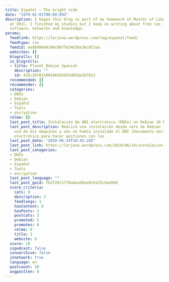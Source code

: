 ```yaml
---
title: Español – The bright side
date: "1970-01-01T00:00:00Z"
description: I began this blog as part of my homework of Master of Libre Software
  at URJC. I finished my studies but I keep on writing about free (as in freedom)
  software, networks and knowledge.
params:
  feedlink: https://larjona.wordpress.com/tag/espanol/feed/
  feedtype: rss
  feedid: eed890e69240c007fe34d36e36c8f2aa
  websites: {}
  blogrolls: []
  in_blogrolls:
  - title: Planet Debian Spanish
    description: ""
    id: 425c267831093465b5655d65da387b13
  recommended: []
  recommender: []
  categories:
  - DNIe
  - Debian
  - Español
  - Tools
  - encryption
  relme: {}
  last_post_title: Instalación de DNI electrónico (DNIe) en Debian 10 Buster
  last_post_description: Realicé una instalación desde cero de Debian 10 Buster en
    una de mis máquinas y aún no había instalado el DNI (Documento nacional de Identidad)
    electrónico para hacer gestiones con las
  last_post_date: "2019-06-24T10:45:29Z"
  last_post_link: https://larjona.wordpress.com/2019/06/24/instalacion-de-dni-electronico-dnie-en-debian-10-buster/
  last_post_categories:
  - DNIe
  - Debian
  - Español
  - Tools
  - encryption
  last_post_language: ""
  last_post_guid: 7b2f20c1776adeadbee01d125cdae60d
  score_criteria:
    cats: 0
    description: 3
    feedlangs: 1
    hasContent: 0
    hasPosts: 3
    postcats: 3
    promoted: 5
    promotes: 0
    relme: 0
    title: 3
    website: 0
  score: 18
  ispodcast: false
  isnoarchive: false
  innetwork: true
  language: en
  postcount: 10
  avgpostlen: 0
---
```

